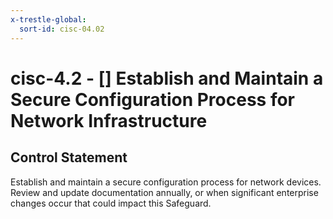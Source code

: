 ```yaml
---
x-trestle-global:
  sort-id: cisc-04.02
---
```


# cisc-4.2 - \[\] Establish and Maintain a Secure Configuration Process for Network Infrastructure

## Control Statement

Establish and maintain a secure configuration process for network devices. Review and update documentation annually, or when significant enterprise changes occur that could impact this Safeguard.
